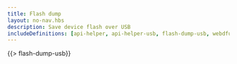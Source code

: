 ```yaml
---
title: Flash dump
layout: no-nav.hbs
description: Save device flash over USB
includeDefinitions: [api-helper, api-helper-usb, flash-dump-usb, webdfu, zip]
---
```


{{> flash-dump-usb}}
